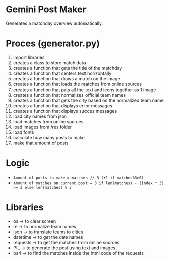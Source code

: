 # Gemini Post Maker  
Generates a matchday overview automatically.

# Proces (generator.py)  
1. import libraries  
2. creates a class to store match data  
3. creates a function that gets the title of the matchday
4. creates a function that centers text horizontally  
5. creates a function that draws a match on the image  
6. creates a function that loads the matches from online sources  
7. creates a function that puts all the text and icons together as 1 image  
8. creates a function that normalizes official team names  
9. creates a function that gets the city based on the normalized team name  
10. creates a function that displays error messages  
11. creates a function that displays succes messages  
12. load city names from json  
13. load matches from online sources  
14. load images from /res folder  
15. load fonts  
16. calculate how many posts to make  
17. make that amount of posts  

# Logic  
- `Amount of posts to make = matches // 3 (+1 if matches%3>0)`  
- `Amount of matches on current post = 3 if len(matches) - (index * 3) >= 3 else len(matches) % 3`  

# Libraries  
- os -> to clear screen  
- re -> to normalize team names  
- json -> to translate teams to cities  
- datetime -> to get the date names  
- requests -> to get the matches from online sources  
- PIL -> to generate the post using text and images  
- bs4 -> to find the matches inside the html code of the requests  